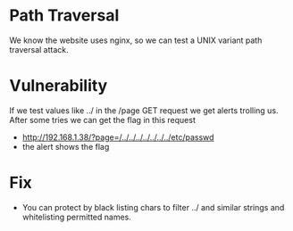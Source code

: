 # Path Traversal
We know the website uses nginx, so we can test a UNIX variant path traversal attack.

# Vulnerability
If we test values like ../ in the /page GET request we get alerts trolling us.
After some tries we can get the flag in this request
- http://192.168.1.38/?page=/../../../../../../../etc/passwd
- the alert shows the flag
# Fix
- You can protect by black listing chars to filter ../ and similar strings and whitelisting permitted names.
